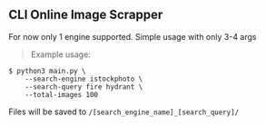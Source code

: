 ## CLI Online Image Scrapper

For now only 1 engine supported. Simple usage with only 3-4 args

> Example usage:

    $ python3 main.py \
        --search-engine istockphoto \
        --search-query fire hydrant \
        --total-images 100

Files will be saved to `/[search_engine_name]_[search_query]/`
